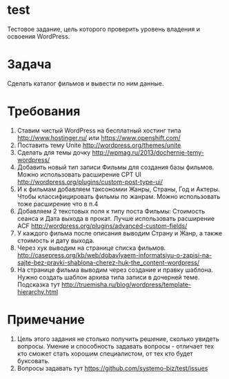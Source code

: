 test
====

Тестовое задание, цель которого проверить уровень владения и освоения WordPress.

# Задача
Сделать каталог фильмов и вывести по ним данные.

# Требования
1. Ставим чистый WordPress на бесплатный хостинг типа http://www.hostinger.ru/ или https://www.openshift.com/
2. Поставить тему Unite http://wordpress.org/themes/unite
3. Сделать для темы дочку http://wpmag.ru/2013/dochernie-temy-wordpress/
4. Добавить новый тип записи Фильмы для создания базы фильмов. Можно использовать расширение CPT UI http://wordpress.org/plugins/custom-post-type-ui/
5. И к фильмам добавляем таксономии Жанры, Страны, Год и Актеры. Чтобы классифицировать фильмы по жанрам. Можно использовать тоже расширение что в п.4
6. Добавляем 2 текстовых поля к типу поста Фильмы: Стоимость сеанса и Дата выхода в прокат. Лучше использовать расширение ACF http://wordpress.org/plugins/advanced-custom-fields/
7. У каждого фильма после описания выводим Страну и Жанр, а также стоимость и дату выхода.
8.  Через хук выводим на странице списка фильмов. http://casepress.org/kb/web/dobavlyaem-informatsiyu-o-zapisi-na-sajte-bez-pravki-shablona-cherez-huk-the_content-wordpress/
9.  На странице фильма выводим через создание и правку шаблона. Нужно создать шаблон архива типа записи в дочерней теме. Подсказка тут http://truemisha.ru/blog/wordpress/template-hierarchy.html

# Примечание
1. Цель этого задания не столько получить решение, сколько увидеть вопросы. Умение и способность задавать вопросы - отличает тех кто сможет стать хорошим специалистом, от тех кто будет буксовать.
2. Вопросы задавать тут https://github.com/systemo-biz/test/issues

